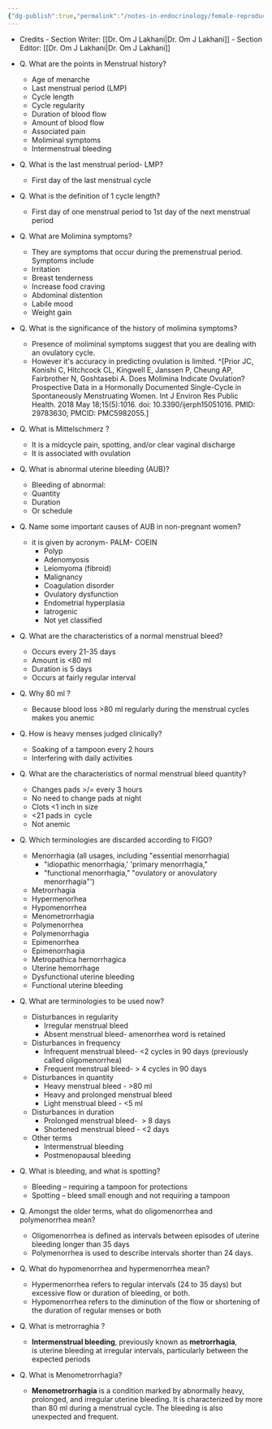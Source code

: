```yaml
---
{"dg-publish":true,"permalink":"/notes-in-endocrinology/female-reproductive-endocrinology/other-topics-in-female-reproductive-endocrinology/menstrual-history-and-endocrinology/"}
---
```


- Credits
		- Section Writer: [[Dr. Om J Lakhani\|Dr. Om J Lakhani]]
		- Section Editor: [[Dr. Om J Lakhani\|Dr. Om J Lakhani]]


- Q. What are the points in Menstrual history?
    - Age of menarche
    - Last menstrual period (LMP)
    - Cycle length
    - Cycle regularity
    - Duration of blood flow
    - Amount of blood flow
    - Associated pain
    - Moliminal symptoms
    - Intermenstrual bleeding


- Q. What is the last menstrual period- LMP?
    - First day of the last menstrual cycle


- Q. What is the definition of 1 cycle length?
    - First day of one menstrual period to 1st day of the next menstrual period


- Q. What are Molimina symptoms?
    - They are symptoms that occur during the premenstrual period. Symptoms include
    - Irritation
    - Breast tenderness
    - Increase food craving
    - Abdominal distention
    - Labile mood
    - Weight gain


- Q. What is the significance of the history of molimina symptoms?
    - Presence of moliminal symptoms suggest that you are dealing with an ovulatory cycle. 
    - However it's accuracy in predicting ovulation is limited. ^[Prior JC, Konishi C, Hitchcock CL, Kingwell E, Janssen P, Cheung AP, Fairbrother N, Goshtasebi A. Does Molimina Indicate Ovulation? Prospective Data in a Hormonally Documented Single-Cycle in Spontaneously Menstruating Women. Int J Environ Res Public Health. 2018 May 18;15(5):1016. doi: 10.3390/ijerph15051016. PMID: 29783630; PMCID: PMC5982055.]


- Q. What is Mittelschmerz ?
    - It is a midcycle pain, spotting, and/or clear vaginal discharge
    - It is associated with ovulation


- Q. What is abnormal uterine bleeding (AUB)?
    - Bleeding of abnormal:
    - Quantity
    - Duration
    - Or schedule


- Q. Name some important causes of AUB in non-pregnant women?
    - it is given by acronym- PALM- COEIN
        - Polyp
        - Adenomyosis
        - Leiomyoma (fibroid)
        - Malignancy
        - Coagulation disorder
        - Ovulatory dysfunction
        - Endometrial hyperplasia
        - Iatrogenic
        - Not yet classified


- Q. What are the characteristics of a normal menstrual bleed?
    - Occurs every 21-35 days
    - Amount is <80 ml
    - Duration is 5 days
    - Occurs at fairly regular interval


- Q. Why 80 ml ?
    - Because blood loss >80 ml regularly during the menstrual cycles makes you anemic


- Q. How is heavy menses judged clinically?
    - Soaking of a tampoon every 2 hours
    - Interfering with daily activities


- Q. What are the characteristics of normal menstrual bleed quantity?
    - Changes pads >/= every 3 hours
    - No need to change pads at night
    - Clots <1 inch in size
    - <21 pads in  cycle
    - Not anemic


- Q. Which terminologies are discarded according to FIGO?
    - Menorrhagia (all usages, including "essential menorrhagia)
        - "idiopathic menorrhagia,' 'primary menorrhagia,"
        - "functional menorrhagia," "ovulatory or anovulatory menorrhagia"')
    - Metrorrhagia
    - Hypermenorhea
    - Hypomenorrhea
    - Menometrorrhagia
    - Polymenorrhea
    - Polymenorrhagia
    - Epimenorrhea
    - Epimenorrhagia
    - Metropathica hernorrhagica
    - Uterine hemorrhage
    - Dysfunctional uterine bleeding
    - Functional uterine bleeding


- Q. What are terminologies to be used now?
    - Disturbances in regularity
        - Irregular menstrual bleed
        - Absent menstrual bleed- amenorrhea word is retained
    - Disturbances in frequency
        - Infrequent menstrual bleed- <2 cycles in 90 days (previously called oligomenorrhea)
        - Frequent menstrual bleed- > 4 cycles in 90 days
    - Disturbances in quantity
        - Heavy menstrual bleed - >80 ml
        - Heavy and prolonged menstrual bleed
        - Light menstrual bleed - <5 ml
    - Disturbances in duration
        - Prolonged menstrual bleed-  > 8 days
        - Shortened menstrual bleed - <2 days
    - Other terms
        - Intermenstrual bleeding
        - Postmenopausal bleeding


- Q. What is bleeding, and what is spotting?
    - Bleeding – requiring a tampoon for protections
    - Spotting – bleed small enough and not requiring a tampoon


- Q. Amongst the older terms, what do oligomenorrhea and polymenorrhea mean?
    - Oligomenorrhea is defined as intervals between episodes of uterine bleeding longer than 35 days
    - Polymenorrhea is used to describe intervals shorter than 24 days.


- Q. What do hypomenorrhea and hypermenorrhea mean?
    - Hypermenorrhea refers to regular intervals (24 to 35 days) but excessive flow or duration of bleeding, or both. 
    - Hypomenorrhea refers to the diminution of the flow or shortening of the duration of regular menses or both


- Q. What is metrorraghia ?
    - **Intermenstrual bleeding**, previously known as **metrorrhagia**, is uterine bleeding at irregular intervals, particularly between the expected periods


- Q. What is Menometrorrhagia?
    - **Menometrorrhagia** is a condition marked by abnormally heavy, prolonged, and irregular uterine bleeding. It is characterized by more than 80 ml during a menstrual cycle. The bleeding is also unexpected and frequent.


